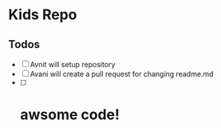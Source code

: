 # Kids Repo
## Todos
- [ ] Avnit will setup repository
- [ ] Avani will create a pull request for changing readme.md
- [ ] # awsome code!